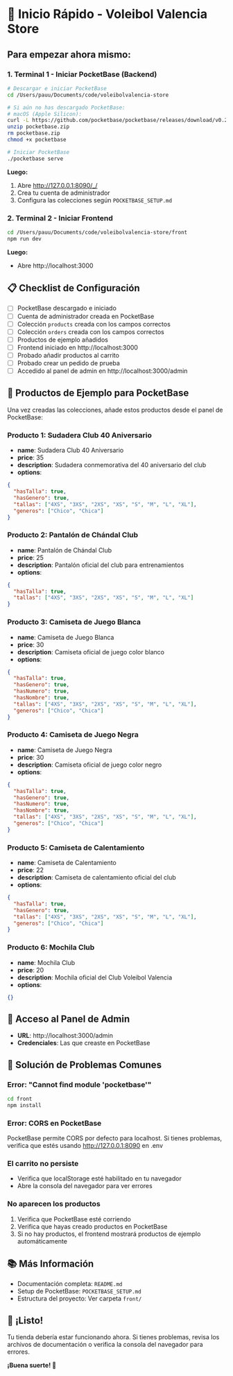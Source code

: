 # 🚀 Inicio Rápido - Voleibol Valencia Store

## Para empezar ahora mismo:

### 1. Terminal 1 - Iniciar PocketBase (Backend)

```bash
# Descargar e iniciar PocketBase
cd /Users/pauu/Documents/code/voleibolvalencia-store

# Si aún no has descargado PocketBase:
# macOS (Apple Silicon):
curl -L https://github.com/pocketbase/pocketbase/releases/download/v0.22.0/pocketbase_0.22.0_darwin_arm64.zip -o pocketbase.zip
unzip pocketbase.zip
rm pocketbase.zip
chmod +x pocketbase

# Iniciar PocketBase
./pocketbase serve
```

**Luego:**
1. Abre http://127.0.0.1:8090/_/
2. Crea tu cuenta de administrador
3. Configura las colecciones según `POCKETBASE_SETUP.md`

### 2. Terminal 2 - Iniciar Frontend

```bash
cd /Users/pauu/Documents/code/voleibolvalencia-store/front
npm run dev
```

**Luego:**
- Abre http://localhost:3000

## 📋 Checklist de Configuración

- [ ] PocketBase descargado e iniciado
- [ ] Cuenta de administrador creada en PocketBase
- [ ] Colección `products` creada con los campos correctos
- [ ] Colección `orders` creada con los campos correctos
- [ ] Productos de ejemplo añadidos
- [ ] Frontend iniciado en http://localhost:3000
- [ ] Probado añadir productos al carrito
- [ ] Probado crear un pedido de prueba
- [ ] Accedido al panel de admin en http://localhost:3000/admin

## 🎯 Productos de Ejemplo para PocketBase

Una vez creadas las colecciones, añade estos productos desde el panel de PocketBase:

### Producto 1: Sudadera Club 40 Aniversario
- **name**: Sudadera Club 40 Aniversario
- **price**: 35
- **description**: Sudadera conmemorativa del 40 aniversario del club
- **options**:
```json
{
  "hasTalla": true,
  "hasGenero": true,
  "tallas": ["4XS", "3XS", "2XS", "XS", "S", "M", "L", "XL"],
  "generos": ["Chico", "Chica"]
}
```

### Producto 2: Pantalón de Chándal Club
- **name**: Pantalón de Chándal Club
- **price**: 25
- **description**: Pantalón oficial del club para entrenamientos
- **options**:
```json
{
  "hasTalla": true,
  "tallas": ["4XS", "3XS", "2XS", "XS", "S", "M", "L", "XL"]
}
```

### Producto 3: Camiseta de Juego Blanca
- **name**: Camiseta de Juego Blanca
- **price**: 30
- **description**: Camiseta oficial de juego color blanco
- **options**:
```json
{
  "hasTalla": true,
  "hasGenero": true,
  "hasNumero": true,
  "hasNombre": true,
  "tallas": ["4XS", "3XS", "2XS", "XS", "S", "M", "L", "XL"],
  "generos": ["Chico", "Chica"]
}
```

### Producto 4: Camiseta de Juego Negra
- **name**: Camiseta de Juego Negra
- **price**: 30
- **description**: Camiseta oficial de juego color negro
- **options**:
```json
{
  "hasTalla": true,
  "hasGenero": true,
  "hasNumero": true,
  "hasNombre": true,
  "tallas": ["4XS", "3XS", "2XS", "XS", "S", "M", "L", "XL"],
  "generos": ["Chico", "Chica"]
}
```

### Producto 5: Camiseta de Calentamiento
- **name**: Camiseta de Calentamiento
- **price**: 22
- **description**: Camiseta de calentamiento oficial del club
- **options**:
```json
{
  "hasTalla": true,
  "hasGenero": true,
  "tallas": ["4XS", "3XS", "2XS", "XS", "S", "M", "L", "XL"],
  "generos": ["Chico", "Chica"]
}
```

### Producto 6: Mochila Club
- **name**: Mochila Club
- **price**: 20
- **description**: Mochila oficial del Club Voleibol Valencia
- **options**:
```json
{}
```

## 🔑 Acceso al Panel de Admin

- **URL**: http://localhost:3000/admin
- **Credenciales**: Las que creaste en PocketBase

## 🐛 Solución de Problemas Comunes

### Error: "Cannot find module 'pocketbase'"
```bash
cd front
npm install
```

### Error: CORS en PocketBase
PocketBase permite CORS por defecto para localhost. Si tienes problemas, verifica que estés usando http://127.0.0.1:8090 en .env

### El carrito no persiste
- Verifica que localStorage esté habilitado en tu navegador
- Abre la consola del navegador para ver errores

### No aparecen los productos
1. Verifica que PocketBase esté corriendo
2. Verifica que hayas creado productos en PocketBase
3. Si no hay productos, el frontend mostrará productos de ejemplo automáticamente

## 📚 Más Información

- Documentación completa: `README.md`
- Setup de PocketBase: `POCKETBASE_SETUP.md`
- Estructura del proyecto: Ver carpeta `front/`

## 🎉 ¡Listo!

Tu tienda debería estar funcionando ahora. Si tienes problemas, revisa los archivos de documentación o verifica la consola del navegador para errores.

**¡Buena suerte! 🏐**
